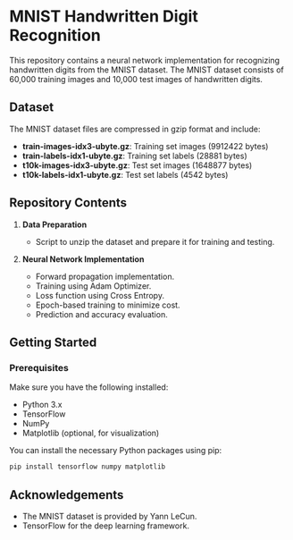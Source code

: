 # MNIST Handwritten Digit Recognition

This repository contains a neural network implementation for recognizing handwritten digits from the MNIST dataset. The MNIST dataset consists of 60,000 training images and 10,000 test images of handwritten digits.

## Dataset

The MNIST dataset files are compressed in gzip format and include:

- **train-images-idx3-ubyte.gz**: Training set images (9912422 bytes)
- **train-labels-idx1-ubyte.gz**: Training set labels (28881 bytes)
- **t10k-images-idx3-ubyte.gz**: Test set images (1648877 bytes)
- **t10k-labels-idx1-ubyte.gz**: Test set labels (4542 bytes)

## Repository Contents

1. **Data Preparation**
   - Script to unzip the dataset and prepare it for training and testing.
   
2. **Neural Network Implementation**
   - Forward propagation implementation.
   - Training using Adam Optimizer.
   - Loss function using Cross Entropy.
   - Epoch-based training to minimize cost.
   - Prediction and accuracy evaluation.

## Getting Started

### Prerequisites

Make sure you have the following installed:
- Python 3.x
- TensorFlow
- NumPy
- Matplotlib (optional, for visualization)

You can install the necessary Python packages using pip:

```bash
pip install tensorflow numpy matplotlib
```
## Acknowledgements
 - The MNIST dataset is provided by Yann LeCun.
 - TensorFlow for the deep learning framework.
